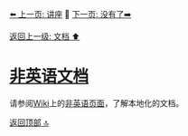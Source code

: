 [⬅️ 上一页: 讲座](讲座.md) 🚦 [下一页: 没有了➡️](#)

[返回上一级: 文档 ⬆️](文档.md)

# [非英语文档](非英语文档.md)

请参阅[Wiki](https://go.dev/wiki)上的[非英语页面](https://go.dev/wiki/NonEnglish)，了解本地化的文档。

[返回顶部 🔝](#非英语文档)